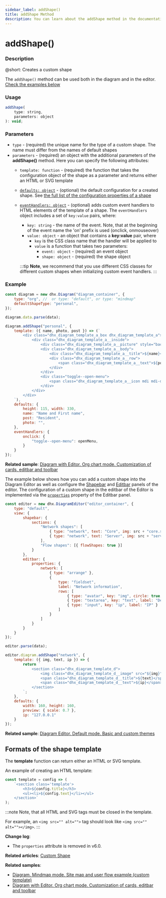 ```yaml
---
sidebar_label: addShape() 
title: addShape Method
description: You can learn about the addShape method in the documentation of the DHTMLX JavaScript Diagram library. Browse developer guides and API reference, try out code examples and live demos, and download a free 30-day evaluation version of DHTMLX Diagram.
---
```


# addShape() 

### Description

@short: Creates a custom shape

The `addShape()` method can be used both in the diagram and in the editor. [Check the examples below](#example)

### Usage

~~~jsx 
addShape(
    type: string, 
    parameters: object
): void;
~~~

### Parameters

- `type` - (required) the unique name for the type of a custom shape. The name must differ from the names of default shapes
- `parameters` - (required) an object with the additional parameters of the **addShape()** method. Here you can specify the following attributes:
    - `template: function` - (required) the function that takes the configuration object of the shape as a parameter and returns either an HTML or SVG template
    - [`defaults: object`](../../../shapes/custom_shape/) - (optional) the default configuration for a created shape. See [the full list of the configuration properties of a shape](../../../shapes/configuration_properties/)
    - [`eventHandlers: object`](../../../shapes/custom_shape/#event-handlers-for-custom-shapes) - (optional) adds custom event handlers to HTML elements of the template of a shape. The `eventHandlers` object includes a set of `key:value` pairs, where:
        - `key: string` - the name of the event. Note, that at the beginning of the event name the 'on' prefix is used (onclick, onmouseover)
        - `value: object` - an object that contains a **key:value** pair, where 
          - `key` is the CSS class name that the handler will be applied to
          - `value` is a function that takes two parameters:
            - `event: object` - (required) an event object
            - `shape: object` - (required) the shape object
         
        :::tip
        **Note**, we recommend that you use different CSS classes for different custom shapes when initializing custom event handlers.
        :::

### Example

~~~jsx {8-37} title="Adding a shape into the Diagram"
const diagram = new dhx.Diagram("diagram_container", {
    type: "org", //  or type: "default", or type: "mindmap"
    defaultShapeType: "personal",
});

diagram.data.parse(data);

diagram.addShape("personal", {
    template: ({ name, photo, post }) => (`
        <div class="dhx_diagram_template_a_box dhx_diagram_template_a">
            <div class="dhx_diagram_template_a__inside">
                <div class="dhx_diagram_template_a__picture" style="background-image: url(${photo});"></div>
                <div class="dhx_diagram_template_a__body">
                    <div class="dhx_diagram_template_a__title">${name}</div>
                    <div class="dhx_diagram_template_a__row">
                        <span class="dhx_diagram_template_a__text">${post}</span>
                    </div>
                </div>
                <div class="toggle--open-menu">
                    <span class="dhx_diagram_template_a__icon mdi mdi-dots-vertical"></span>
                </div>
            </div>
        </div>
    `), 
    defaults: {
        height: 115, width: 330,
        name: "Name and First name",
        post: "Resident",
        photo: "",
    },
    eventHandlers: {
        onclick: {
            "toggle--open-menu": openMenu,
        }
    }
});
~~~

**Related sample**: [Diagram with Editor. Org chart mode. Customization of cards, editbar and toolbar](https://snippet.dhtmlx.com/vcnt647v)

The example below shows how you can add a custom shape into the Diagram Editor as well as configure the [Shapebar](/guides/diagram_editor/shapebar/) and [Editbar](/guides/diagram_editor/editbar/overview/) panels of the editor. The configuration of a custom shape in the editbar of the Editor is implemented via the [`properties`](../../../api/diagram_editor/editbar/config/properties_property/) property of the Editbar panel.

~~~jsx {34-49} title="Adding a shape into the Diagram Editor"
const editor = new dhx.DiagramEditor("editor_container", {
    type: "default",
    view: {
        shapebar: {
            sections: {
                "Network shapes": [
                    { type: "network", text: "Core", img: src + "core.svg" },
                    { type: "network", text: "Server", img: src + "server.svg" }
                ],
                "Flow shapes": [{ flowShapes: true }]
            }
        },
        editbar: {
            properties: {
                network: [
                    { type: "arrange" },
                    {
                        type: "fieldset",
                        label: "Network information",
                        rows: [
                            { type: "avatar", key: "img", circle: true, readOnly: true },
                            { type: "textarea", key: "text", label: "Description" },
                            { type: "input", key: "ip", label: "IP" }
                        ]
                    }
                ]
            }
        }
    }
});

editor.parse(data);

editor.diagram.addShape("network", {
    template: ({ img, text, ip }) => {
        return `
            <section class="dhx_diagram_template_d">
                <img class="dhx_diagram_template_d__image" src="${img}" alt="${text}"></img>
                <span class="dhx_diagram_template_d__title">${text}</span>
                <span class="dhx_diagram_template_d__text">${ip}</span>
            </section>
        `;
    },
    defaults: {
        width: 160, height: 160,
        preview: { scale: 0.7 },
        ip: "127.0.0.1"
    }
});
~~~

**Related sample**: [Diagram Editor. Default mode. Basic and custom themes](https://snippet.dhtmlx.com/9twmlfus)

## Formats of the shape template

The **template** function can return either an HTML or SVG template.

An example of creating an HTML template:

~~~jsx
const template = config => (
    `<section class='template'>
        <h3>${config.title}</h3>
        <ul><li>${config.text}</li></ul>
    </section>`
);
~~~

:::note
Note, that all HTML and SVG tags must be closed in the template.

For example, an `<img src="" alt="">` tag should look like `<img src="" alt=""></img>`.
:::

**Change log**:
- The `properties` attribute is removed in v6.0. 

**Related articles**: [Custom Shape](../../../shapes/custom_shape/)

**Related samples**:

- [Diagram. Mindmap mode. Site map and user flow example (custom template)](https://snippet.dhtmlx.com/do1jwmw1)
- [Diagram with Editor. Org chart mode. Customization of cards, editbar and toolbar](https://snippet.dhtmlx.com/vcnt647v)
